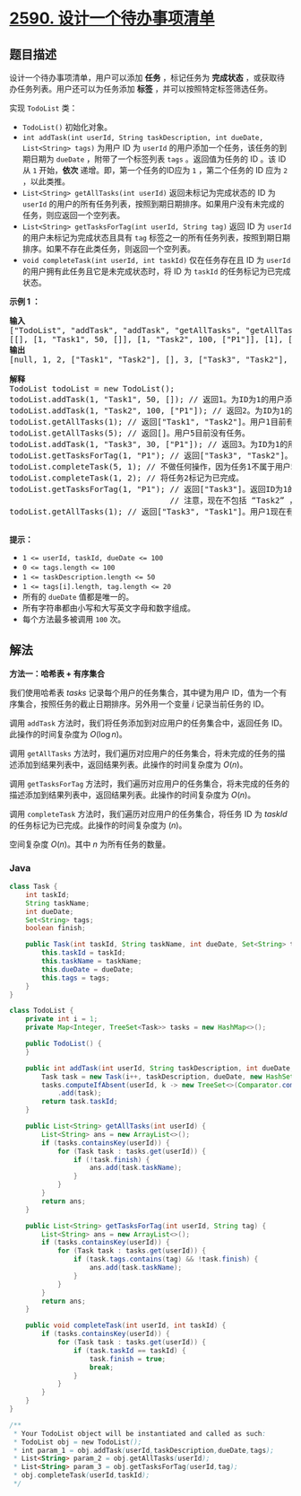 # [2590. 设计一个待办事项清单](https://leetcode.cn/problems/design-a-todo-list)

## 题目描述

<p>设计一个待办事项清单，用户可以添加 <strong>任务</strong> ，标记任务为 <strong>完成状态</strong> ，或获取待办任务列表。用户还可以为任务添加 <strong>标签</strong> ，并可以按照特定标签筛选任务。</p>

<p>实现 <code>TodoList</code> 类：</p>

<ul>
	<li><code>TodoList()</code> 初始化对象。</li>
	<li><code>int addTask(int userId, String taskDescription, int dueDate, List&lt;String&gt; tags)</code> 为用户 ID 为 <code>userId</code> 的用户添加一个任务，该任务的到期日期为 <code>dueDate</code>&nbsp;，附带了一个标签列表 <code>tags</code>&nbsp;。返回值为任务的 ID 。该 ID 从 <code>1</code> 开始，<strong>依次</strong> 递增。即，第一个任务的ID应为 <code>1</code> ，第二个任务的 ID 应为 <code>2</code> ，以此类推。</li>
	<li><code>List&lt;String&gt; getAllTasks(int userId)</code> 返回未标记为完成状态的 ID 为 <code>userId</code> 的用户的所有任务列表，按照到期日期排序。如果用户没有未完成的任务，则应返回一个空列表。</li>
	<li><code>List&lt;String&gt; getTasksForTag(int userId, String tag)</code> 返回 ID 为 <code>userId</code> 的用户未标记为完成状态且具有 <code>tag</code> 标签之一的所有任务列表，按照到期日期排序。如果不存在此类任务，则返回一个空列表。</li>
	<li><code>void completeTask(int userId, int taskId)</code> 仅在任务存在且 ID 为 <code>userId</code> 的用户拥有此任务且它是未完成状态时，将 ID 为 <code>taskId</code> 的任务标记为已完成状态。</li>
</ul>

<p><strong class="example">示例 1 ：</strong></p>

<pre>
<strong>输入</strong>
["TodoList", "addTask", "addTask", "getAllTasks", "getAllTasks", "addTask", "getTasksForTag", "completeTask", "completeTask", "getTasksForTag", "getAllTasks"]
[[], [1, "Task1", 50, []], [1, "Task2", 100, ["P1"]], [1], [5], [1, "Task3", 30, ["P1"]], [1, "P1"], [5, 1], [1, 2], [1, "P1"], [1]]
<strong>输出</strong>
[null, 1, 2, ["Task1", "Task2"], [], 3, ["Task3", "Task2"], null, null, ["Task3"], ["Task3", "Task1"]]

<strong>解释</strong>
TodoList todoList = new TodoList(); 
todoList.addTask(1, "Task1", 50, []); // 返回1。为ID为1的用户添加一个新任务。 
todoList.addTask(1, "Task2", 100, ["P1"]); // 返回2。为ID为1的用户添加另一个任务，并给它添加标签“P1”。 
todoList.getAllTasks(1); // 返回["Task1", "Task2"]。用户1目前有两个未完成的任务。 
todoList.getAllTasks(5); // 返回[]。用户5目前没有任务。 
todoList.addTask(1, "Task3", 30, ["P1"]); // 返回3。为ID为1的用户添加另一个任务，并给它添加标签“P1”。 
todoList.getTasksForTag(1, "P1"); // 返回["Task3", "Task2"]。返回ID为1的用户未完成的带有“P1”标签的任务。 
todoList.completeTask(5, 1); // 不做任何操作，因为任务1不属于用户5。 
todoList.completeTask(1, 2); // 将任务2标记为已完成。 
todoList.getTasksForTag(1, "P1"); // 返回["Task3"]。返回ID为1的用户未完成的带有“P1”标签的任务。 
                                  // 注意，现在不包括 “Task2” ，因为它已经被标记为已完成。 
todoList.getAllTasks(1); // 返回["Task3", "Task1"]。用户1现在有两个未完成的任务。

</pre>

<p><strong>提示：</strong></p>

<ul>
	<li><code>1 &lt;= userId, taskId, dueDate &lt;= 100</code></li>
	<li><code>0 &lt;= tags.length &lt;= 100</code></li>
	<li><code>1 &lt;= taskDescription.length &lt;= 50</code></li>
	<li><code>1 &lt;= tags[i].length, tag.length &lt;= 20</code></li>
	<li>所有的&nbsp;<code>dueDate</code> 值都是唯一的。</li>
	<li>所有字符串都由小写和大写英文字母和数字组成。</li>
	<li>每个方法最多被调用 <code>100</code> 次。</li>
</ul>

## 解法

**方法一：哈希表 + 有序集合**

我们使用哈希表 $tasks$ 记录每个用户的任务集合，其中键为用户 ID，值为一个有序集合，按照任务的截止日期排序。另外用一个变量 $i$ 记录当前任务的 ID。

调用 `addTask` 方法时，我们将任务添加到对应用户的任务集合中，返回任务 ID。此操作的时间复杂度为 $O(\log n)$。

调用 `getAllTasks` 方法时，我们遍历对应用户的任务集合，将未完成的任务的描述添加到结果列表中，返回结果列表。此操作的时间复杂度为 $O(n)$。

调用 `getTasksForTag` 方法时，我们遍历对应用户的任务集合，将未完成的任务的描述添加到结果列表中，返回结果列表。此操作的时间复杂度为 $O(n)$。

调用 `completeTask` 方法时，我们遍历对应用户的任务集合，将任务 ID 为 $taskId$ 的任务标记为已完成。此操作的时间复杂度为 $(n)$。

空间复杂度 $O(n)$。其中 $n$ 为所有任务的数量。

### **Java**

```java
class Task {
    int taskId;
    String taskName;
    int dueDate;
    Set<String> tags;
    boolean finish;

    public Task(int taskId, String taskName, int dueDate, Set<String> tags) {
        this.taskId = taskId;
        this.taskName = taskName;
        this.dueDate = dueDate;
        this.tags = tags;
    }
}

class TodoList {
    private int i = 1;
    private Map<Integer, TreeSet<Task>> tasks = new HashMap<>();

    public TodoList() {
    }

    public int addTask(int userId, String taskDescription, int dueDate, List<String> tags) {
        Task task = new Task(i++, taskDescription, dueDate, new HashSet<>(tags));
        tasks.computeIfAbsent(userId, k -> new TreeSet<>(Comparator.comparingInt(a -> a.dueDate)))
            .add(task);
        return task.taskId;
    }

    public List<String> getAllTasks(int userId) {
        List<String> ans = new ArrayList<>();
        if (tasks.containsKey(userId)) {
            for (Task task : tasks.get(userId)) {
                if (!task.finish) {
                    ans.add(task.taskName);
                }
            }
        }
        return ans;
    }

    public List<String> getTasksForTag(int userId, String tag) {
        List<String> ans = new ArrayList<>();
        if (tasks.containsKey(userId)) {
            for (Task task : tasks.get(userId)) {
                if (task.tags.contains(tag) && !task.finish) {
                    ans.add(task.taskName);
                }
            }
        }
        return ans;
    }

    public void completeTask(int userId, int taskId) {
        if (tasks.containsKey(userId)) {
            for (Task task : tasks.get(userId)) {
                if (task.taskId == taskId) {
                    task.finish = true;
                    break;
                }
            }
        }
    }
}

/**
 * Your TodoList object will be instantiated and called as such:
 * TodoList obj = new TodoList();
 * int param_1 = obj.addTask(userId,taskDescription,dueDate,tags);
 * List<String> param_2 = obj.getAllTasks(userId);
 * List<String> param_3 = obj.getTasksForTag(userId,tag);
 * obj.completeTask(userId,taskId);
 */
```
